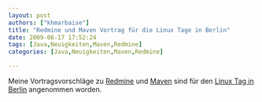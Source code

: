 ```yaml
---
layout: post
authors: ["khmarbaise"]
title: "Redmine und Maven Vortrag für die Linux Tage in Berlin"
date: 2009-06-17 17:52:24
tags: [Java,Neuigkeiten,Maven,Redmine]
categories: [Java,Neuigkeiten,Maven,Redmine]

---
```

Meine Vortragsvorschläge zu <a href="http://www.linuxtag.org/2009/de/program/freies-vortragsprogramm/mittwoch/vortragsdetails.html?talkid=128">Redmine</a> und <a href="http://www.linuxtag.org/2009/de/program/freies-vortragsprogramm/mittwoch/vortragsdetails.html?talkid=161">Maven</a> sind für den <a href="http://www.linuxtag.org/2009/">Linux Tag in Berlin</a> angenommen worden.

